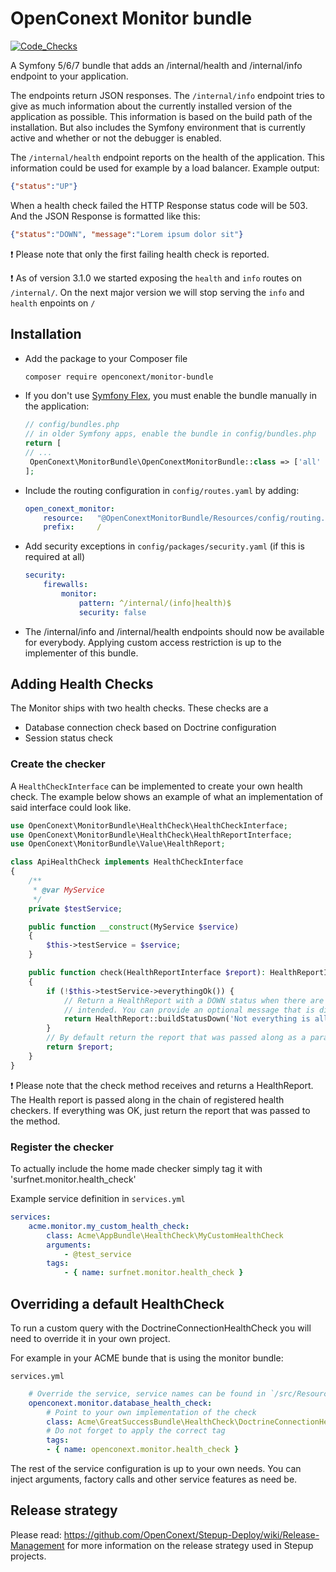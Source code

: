 # OpenConext Monitor bundle

[![Code_Checks](https://github.com/OpenConext/Monitor-bundle/actions/workflows/code_checks.yaml/badge.svg)](https://github.com/OpenConext/Monitor-bundle/actions/workflows/code_checks.yaml)

A Symfony 5/6/7 bundle that adds an /internal/health and /internal/info endpoint to your application.

The endpoints return JSON responses. The `/internal/info` endpoint tries to give as much information about the currently installed 
version of the application as possible. This information is based on the build path of the installation. But also
includes the Symfony environment that is currently active and whether or not the debugger is enabled.

The `/internal/health` endpoint reports on the health of the application. This information could be used for example by a load
balancer. Example output:

```json
{"status":"UP"}
``` 

When a health check failed the HTTP Response status code will be 503. And the JSON Response is formatted like this: 
```json
{"status":"DOWN", "message":"Lorem ipsum dolor sit"}
``` 

:exclamation: Please note that only the first failing health check is reported.

:exclamation: As of version 3.1.0 we started exposing the `health` and `info` routes on `/internal/`. On the next major version we will stop serving the `info` and `health` enpoints on `/`


## Installation

 * Add the package to your Composer file
    ```sh
    composer require openconext/monitor-bundle
    ```

 * If you don't use [Symfony Flex](https://symfony.com/doc/current/setup/flex.html), you must enable the bundle manually in the application:

    ```php
    // config/bundles.php
    // in older Symfony apps, enable the bundle in config/bundles.php
    return [
    // ...
     OpenConext\MonitorBundle\OpenConextMonitorBundle::class => ['all' => true],
    ];
     ```
   
 * Include the routing configuration in `config/routes.yaml` by adding:
    ```yaml
    open_conext_monitor:
        resource:   "@OpenConextMonitorBundle/Resources/config/routing.yml"
        prefix:     /
     ```
 
 * Add security exceptions in `config/packages/security.yaml` (if this is required at all)
    ```yaml
    security:
        firewalls:
            monitor:
                pattern: ^/internal/(info|health)$
                security: false

    ```
 * The /internal/info and /internal/health endpoints should now be available for everybody. Applying custom access restriction is up to
    the implementer of this bundle. 
    
## Adding Health Checks
The Monitor ships with two health checks. These checks are a
 - Database connection check based on Doctrine configuration
 - Session status check
 
### Create the checker
A `HealthCheckInterface` can be implemented to create your own health check. The example below shows an example of what
an implementation of said interface could look like.

```php
use OpenConext\MonitorBundle\HealthCheck\HealthCheckInterface;
use OpenConext\MonitorBundle\HealthCheck\HealthReportInterface;
use OpenConext\MonitorBundle\Value\HealthReport;

class ApiHealthCheck implements HealthCheckInterface
{
    /**
     * @var MyService
     */
    private $testService;

    public function __construct(MyService $service)
    {
        $this->testService = $service;
    }

    public function check(HealthReportInterface $report): HealthReportInterface
    {
        if (!$this->testService->everythingOk()) {
            // Return a HealthReport with a DOWN status when there are indications the application is not functioning as
            // intended. You can provide an optional message that is displayed alongside the DOWN status.
            return HealthReport::buildStatusDown('Not everything is allright.');
        }
        // By default return the report that was passed along as a parameter to the check method
        return $report;
    }
}
``` 
:exclamation: Please note that the check method receives and returns a HealthReport. The Health report is passed along in the chain of
registered health checkers. If everything was OK, just return the report that was passed to the method. 

### Register the checker
To actually include the home made checker simply tag it with 'surfnet.monitor.health_check'

Example service definition in `services.yml`

```yaml
services:
    acme.monitor.my_custom_health_check:
        class: Acme\AppBundle\HealthCheck\MyCustomHealthCheck
        arguments:
            - @test_service
        tags:
            - { name: surfnet.monitor.health_check }
```

## Overriding a default HealthCheck
To run a custom query with the DoctrineConnectionHealthCheck you will need to override it in your own project.

For example in your ACME bunde that is using the monitor bundle:

`services.yml`
```yaml
    # Override the service, service names can be found in `/src/Resources/config/services.yml`
    openconext.monitor.database_health_check:
        # Point to your own implementation of the check
        class: Acme\GreatSuccessBundle\HealthCheck\DoctrineConnectionHealthCheck
        # Do not forget to apply the correct tag
        tags:
        - { name: openconext.monitor.health_check }

```

The rest of the service configuration is up to your own needs. You can inject arguments, factory calls and other service features as need be.

## Release strategy
Please read: https://github.com/OpenConext/Stepup-Deploy/wiki/Release-Management for more information on the release strategy used in Stepup projects.
